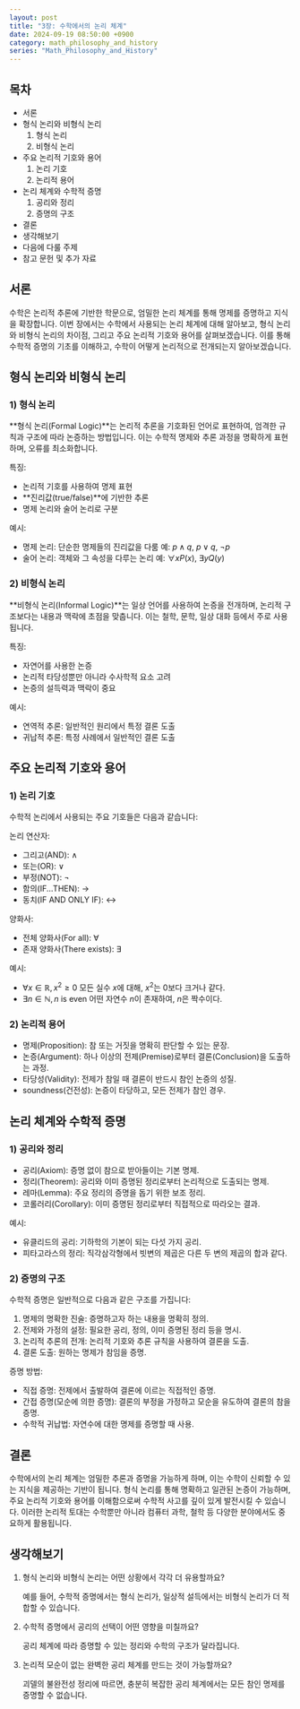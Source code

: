 ```yaml
---
layout: post
title: "3장: 수학에서의 논리 체계"
date: 2024-09-19 08:50:00 +0900
category: math_philosophy_and_history
series: "Math_Philosophy_and_History"
---
```


## 목차
- 서론
- 형식 논리와 비형식 논리
  1) 형식 논리
  2) 비형식 논리
- 주요 논리적 기호와 용어
  1) 논리 기호
  2) 논리적 용어
- 논리 체계와 수학적 증명
  1) 공리와 정리
  2) 증명의 구조
- 결론
- 생각해보기
- 다음에 다룰 주제
- 참고 문헌 및 추가 자료

## 서론
수학은 논리적 추론에 기반한 학문으로, 엄밀한 논리 체계를 통해 명제를 증명하고 지식을 확장합니다. 이번 장에서는 수학에서 사용되는 논리 체계에 대해 알아보고, 형식 논리와 비형식 논리의 차이점, 그리고 주요 논리적 기호와 용어를 살펴보겠습니다. 이를 통해 수학적 증명의 기초를 이해하고, 수학이 어떻게 논리적으로 전개되는지 알아보겠습니다.

## 형식 논리와 비형식 논리
### 1) 형식 논리
**형식 논리(Formal Logic)**는 논리적 추론을 기호화된 언어로 표현하여, 엄격한 규칙과 구조에 따라 논증하는 방법입니다. 이는 수학적 명제와 추론 과정을 명확하게 표현하며, 오류를 최소화합니다.

특징:
- 논리적 기호를 사용하여 명제 표현
- **진리값(true/false)**에 기반한 추론
- 명제 논리와 술어 논리로 구분

예시:
- 명제 논리: 단순한 명제들의 진리값을 다룸
  예: $p \wedge q$, $p \vee q$, $\neg p$
- 술어 논리: 객체와 그 속성을 다루는 논리
  예: $\forall x P(x)$, $\exists y Q(y)$

### 2) 비형식 논리
**비형식 논리(Informal Logic)**는 일상 언어를 사용하여 논증을 전개하며, 논리적 구조보다는 내용과 맥락에 초점을 맞춥니다. 이는 철학, 문학, 일상 대화 등에서 주로 사용됩니다.

특징:
- 자연어를 사용한 논증
- 논리적 타당성뿐만 아니라 수사학적 요소 고려
- 논증의 설득력과 맥락이 중요

예시:
- 연역적 추론: 일반적인 원리에서 특정 결론 도출
- 귀납적 추론: 특정 사례에서 일반적인 결론 도출

## 주요 논리적 기호와 용어
### 1) 논리 기호
수학적 논리에서 사용되는 주요 기호들은 다음과 같습니다:

논리 연산자:
- 그리고(AND): $\wedge$
- 또는(OR): $\vee$
- 부정(NOT): $\neg$
- 함의(IF...THEN): $\rightarrow$
- 동치(IF AND ONLY IF): $\leftrightarrow$

양화사:
- 전체 양화사(For all): $\forall$
- 존재 양화사(There exists): $\exists$

예시:
- $\forall x \in \mathbb{R}, x^2 \geq 0$
  모든 실수 $x$에 대해, $x^2$는 0보다 크거나 같다.
- $\exists n \in \mathbb{N}, n \text{ is even}$
  어떤 자연수 $n$이 존재하여, $n$은 짝수이다.

### 2) 논리적 용어
- 명제(Proposition): 참 또는 거짓을 명확히 판단할 수 있는 문장.
- 논증(Argument): 하나 이상의 전제(Premise)로부터 결론(Conclusion)을 도출하는 과정.
- 타당성(Validity): 전제가 참일 때 결론이 반드시 참인 논증의 성질.
- soundness(건전성): 논증이 타당하고, 모든 전제가 참인 경우.

## 논리 체계와 수학적 증명
### 1) 공리와 정리
- 공리(Axiom): 증명 없이 참으로 받아들이는 기본 명제.
- 정리(Theorem): 공리와 이미 증명된 정리로부터 논리적으로 도출되는 명제.
- 레마(Lemma): 주요 정리의 증명을 돕기 위한 보조 정리.
- 코롤러리(Corollary): 이미 증명된 정리로부터 직접적으로 따라오는 결과.

예시:
- 유클리드의 공리: 기하학의 기본이 되는 다섯 가지 공리.
- 피타고라스의 정리: 직각삼각형에서 빗변의 제곱은 다른 두 변의 제곱의 합과 같다.

### 2) 증명의 구조
수학적 증명은 일반적으로 다음과 같은 구조를 가집니다:

1. 명제의 명확한 진술: 증명하고자 하는 내용을 명확히 정의.
2. 전제와 가정의 설정: 필요한 공리, 정의, 이미 증명된 정리 등을 명시.
3. 논리적 추론의 전개: 논리적 기호와 추론 규칙을 사용하여 결론을 도출.
4. 결론 도출: 원하는 명제가 참임을 증명.

증명 방법:
- 직접 증명: 전제에서 출발하여 결론에 이르는 직접적인 증명.
- 간접 증명(모순에 의한 증명): 결론의 부정을 가정하고 모순을 유도하여 결론의 참을 증명.
- 수학적 귀납법: 자연수에 대한 명제를 증명할 때 사용.

## 결론
수학에서의 논리 체계는 엄밀한 추론과 증명을 가능하게 하며, 이는 수학이 신뢰할 수 있는 지식을 제공하는 기반이 됩니다. 형식 논리를 통해 명확하고 일관된 논증이 가능하며, 주요 논리적 기호와 용어를 이해함으로써 수학적 사고를 깊이 있게 발전시킬 수 있습니다. 이러한 논리적 토대는 수학뿐만 아니라 컴퓨터 과학, 철학 등 다양한 분야에서도 중요하게 활용됩니다.

## 생각해보기
1. 형식 논리와 비형식 논리는 어떤 상황에서 각각 더 유용할까요?

   예를 들어, 수학적 증명에서는 형식 논리가, 일상적 설득에서는 비형식 논리가 더 적합할 수 있습니다.

2. 수학적 증명에서 공리의 선택이 어떤 영향을 미칠까요?

   공리 체계에 따라 증명할 수 있는 정리와 수학의 구조가 달라집니다.

3. 논리적 모순이 없는 완벽한 공리 체계를 만드는 것이 가능할까요?

   괴델의 불완전성 정리에 따르면, 충분히 복잡한 공리 체계에서는 모든 참인 명제를 증명할 수 없습니다.